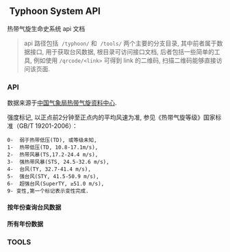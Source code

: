 ##  Typhoon System API
热带气旋生命史系统 api 文档

> api 路径包括  `/typhoon/` 和  `/tools/` 两个主要的分支目录, 其中前者属于数据接口, 用于获取台风数据, 根目录可访问接口文档, 后者包括一些简单的工具, 例如使用 `/qrcode/<link>` 可得到 link 的二维码, 扫描二维码能够直接访问该页面.

### API
数据来源于[中国气象局热带气旋资料中心](http://tcdata.typhoon.org.cn/zjljsjj_sm.html).

强度标记, 以正点前2分钟至正点内的平均风速为准, 参见《热带气旋等级》国家标准（GB/T 19201-2006）：

    0-	弱于热带低压(TD), 或等级未知,
    1-	热带低压(TD, 10.8-17.1m/s),
    2-	热带风暴(TS,17.2-24.4 m/s),
    3-	强热带风暴(STS, 24.5-32.6 m/s),
    4-	台风(TY, 32.7-41.4 m/s),
    5-	强台风(STY, 41.5-50.9 m/s),
    6-	超强台风(SuperTY, ≥51.0 m/s),
    9- 变性,第一个标记表示变性完成.

#### 按年份查询台风数据


#### 所有年份数据

#### 
### TOOLS
